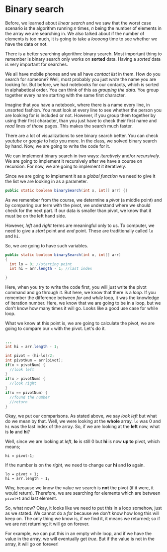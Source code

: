 # Binary search

Before, we learned about *linear search* and we saw that the worst case scenario is the algorithm running *n* times, *n* being the number of elements in the array we are searching in. We also talked about if the number of elements is too much, it is going to take a *loooong* time to see whether we have the data or not.

There is a better searching algorithm: binary search. Most important thing to remember is binary search only works on **sorted** data. Having a *sorted* data is very important for searches.

We all have mobile phones and we all have *contact list* in them. How do you search for someone? Well, most probably you just *write* the name you are looking for. But before, we had notebooks for our contacts, which is sorted in alphabetical order. You can think of this as *grouping the data*. You group together every name starting with the same first character. 

Imagine that you have a notebook, where there is a name every line, in unsorted fashion. You must look at every line to see whether the person you are looking for is included or not. However, if you group them together by using their first character, than you just have to check their first name and *read* lines of *those* pages. This makes the search much faster.

There are a lot of visualizations to see binary search better. You can check *youtube* or *google* to help you more. In the class, we solved binary search by hand. Now, we are going to write the code for it.

We can implement binary search in two ways: *iteratively* and/or *recursively*. We are going to implement it recursively after we have a course on recursion. For now, we are going to implement it iteratively.

Since we are going to implement it as a *global function* we need to give it the list we are looking in as a parameter. 

```java
public static boolean binarySearch(int x, int[] arr) {}
```

As we remember from the course, we determine a *pivot* (a middle point) and by comparing our term with the pivot, we understand where we should check for the next part. If our data is smaller than pivot, we know that it must be on the left hand side.

However, *left* and *right* terms are meaningful only to us. To computer, we need to give a *start* point and *end* point. These are traditionally called `lo` and `hi`.

So, we are going to have such variables.

```java
public static boolean binarySearch(int x, int[] arr)
{
  int lo = 0; //starting point
  int hi = arr.length - 1; //last index

}
```

Here, when you try to write the code first, you will just write the pivot command and go through it. But here, we know that there is a *loop*. If you remember the difference between *for* and *while* loop, it was the knowledge of iteration number. Here, we know that we are going to be in a loop, but we don't know how many times it will go. Looks like a good use case for while loop.

What we know at this point is, we are going to calculate the pivot, we are going to compare our `x` with the pivot. Let's do it.

```java

...
int hi = arr.length - 1;

int pivot = (hi-lo)/2;
int pivotNum = arr[pivot];
if(x < pivotNum) {
  //look left
}
if(x > pivotNum) {
  //look right
}
if(x == pivotNum) {
  //found the number
  //return
}
```

Okay, we put our comparisons. As stated above, we say *look left* but what do we mean by that. Well, we were looking at the **whole** array. `lo` was 0 and `hi` was the last index of the array. So, if we are looking at the **left** now, what is **lo** and **hi**?

Well, since we are looking at *left*, **lo** is still 0 but **hi** is now **up to** pivot, which means;
```
hi = pivot-1;
```

If the number is on the *right*, we need to change our **hi** and **lo** again.
```
lo = pivot + 1;
hi = arr.length - 1;
```
Why, because we know the value we search is **not** the pivot (if it were, it would return). Therefore, we are searching for elements which are between `pivot+1` and last element. 

So, what now? Okay, it looks like we need to put this in a loop somehow, just as we stated. We cannot do a *for* because we don't know how long this will keep on. The only thing we know is, if we find it, it means we returned; so if we are not returning; it will go on forever. 

For example, we can put this in an empty while loop, and if we have the value in the array, we will eventually get *true*. But if the value is not in the array, it will go on forever!
